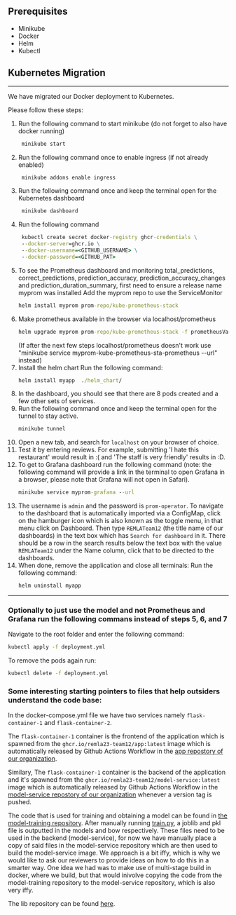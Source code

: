## Prerequisites

- Minikube
- Docker
- Helm
- Kubectl

## Kubernetes Migration
---
We have migrated our Docker deployment to Kubernetes.

Please follow these steps:
1. Run the  following command to start minikube (do not forget to also have docker running)
   ```bat
    minikube start
    ```
2. Run the following command once to enable ingress (if not already enabled)
   ```bat
    minikube addons enable ingress
    ```
3. Run the following command once and keep the terminal open for the Kubernetes dashboard
   ```bat
    minikube dashboard
    ```
4. Run the following command
   ```bat
    kubectl create secret docker-registry ghcr-credentials \
    --docker-server=ghcr.io \
    --docker-username=<GITHUB_USERNAME> \
    --docker-password=<GITHUB_PAT>
    ```
5. To see the Prometheus dashboard and monitoring total_predictions, correct_predictions, prediction_accuracy, prediction_accuracy_changes and prediction_duration_summary, first need to ensure a release name myprom was installed
    Add the myprom repo to use the ServiceMonitor
    ```bat
    helm install myprom prom-repo/kube-prometheus-stack   
    ```
6. Make prometheus available in the browser via localhost/prometheus
    ```bat
    helm upgrade myprom prom-repo/kube-prometheus-stack -f prometheusValues.yaml
    ```
    (If after the next few steps localhost/prometheus doesn't work use "minikube service myprom-kube-prometheus-sta-prometheus --url" instead)
7. Install the helm chart
    Run the following command:
    ```bat
    helm install myapp  ./helm_chart/
    ```
7. In the dashboard, you should see that there are 8 pods created and a few other sets of services.
8. Run the following command once and keep the terminal open for the tunnel to stay active.
    ```bat
    minikube tunnel
    ```
9. Open a new tab, and search for `localhost` on your browser of choice.
10. Test it by entering reviews. For example, submitting 'I hate this restaurant' would result in :( and 'The staff is very friendly' results in :D.
11. To get to Grafana dashboard run the following command (note: the following command will provide a link in the terminal to open Grafana in a browser, please note that Grafana will not open in Safari).
    ```bat
    minikube service myprom-grafana --url
    ```
12. The username is `admin` and the password is `prom-operator`. To navigate to the dashboard that is automatically imported via a ConfigMap, click on the hamburger icon which is also known as the toggle menu, in that menu click on Dashboard. Then type `REMLATeam12` (the title name of our dashboards) in the text box which has `Search for dashboard` in it. There should be a row in the search results below the text box with the value `REMLATeam12` under the Name column, click that to be directed to the dashboards.
13. When done, remove the application and close all terminals: 
    Run the following command:
    ```bat
    helm uninstall myapp
    ```
---

### Optionally to just use the model and not Prometheus and Grafana run the following commans instead of steps 5, 6, and 7
   Navigate to the root folder and enter the following command:
```bat
kubectl apply -f deployment.yml
```

To remove the pods again run:
 ```bat
 kubectl delete -f deployment.yml
 ```

### Some interesting starting pointers to files that help outsiders understand the code base:
In the docker-compose.yml file we have two services namely `flask-container-1` and `flask-container-2`. 

The `flask-container-1` container is the frontend of the application which is spawned from the `ghcr.io/remla23-team12/app:latest` image which is automatically released by Github Actions Workflow in the [app repostory of our organization](https://github.com/remla23-team12/app).

Similary, The `flask-container-1` container is the backend of the application and it's spawned from the `ghcr.io/remla23-team12/model-service:latest` image which is automatically released by Github Actions Workflow in the [model-service repostory of our organization](https://github.com/remla23-team12/model-service) whenever a version tag is pushed.

The code that is used for training and obtaining a model can be found in [the model-training repository](https://github.com/remla23-team12/model-training). After manually running [train.py](https://github.com/remla23-team12/model-training/blob/main/train.py), a joblib and pkl file is outputted in the models and bow respectively. These files need to be used in the backend (model-service), for now we have manually place a copy of said files in the model-service repository which are then used to build the model-service image. We approach is a bit iffy, which is why we would like to ask our reviewers to provide ideas on how to do this in a smarter way. One idea we had was to make use of multi-stage build in docker, where we build, but that would inivolve copying the code from the model-training repository to the model-service repository, which is also very iffy.

The lib repository can be found [here](https://github.com/remla23-team12/lib).

